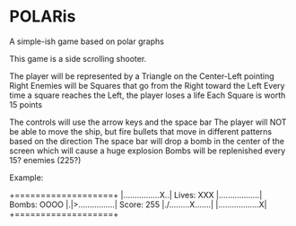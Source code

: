 # POLARis
A simple-ish game based on polar graphs

This game is a side scrolling shooter.

The player will be represented by a Triangle on the Center-Left pointing Right
Enemies will be Squares that go from the Right toward the Left
Every time a square reaches the Left, the player loses a life
Each Square is worth 15 points

The controls will use the arrow keys and the space bar
The player will NOT be able to move the ship, but fire bullets that move in different patterns based on the direction
The space bar will drop a bomb in the center of the screen which will cause a huge explosion
Bombs will be replenished every 15? enemies (225?)


Example:

+===================+
|................X..| Lives: XXX
|.\.................| Bombs: OOOO
|.|>................| Score: 255
|./.........X.......|
|..................X|
+===================+
